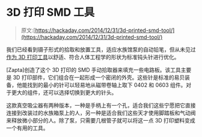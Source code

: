 # 3D 打印 SMD 工具

> 原文:[https://hackaday.com/2014/12/31/3d-printed-smd-tool/](https://hackaday.com/2014/12/31/3d-printed-smd-tool/)

我们已经看到镊子形式的拾取和放置工具，适应水族馆泵的自动铅笔，但从未见过[作为 3D 打印工具](http://www.thingiverse.com/thing:607270)以舒适、符合人体工程学的形状为标准钝头针进行优化。

[Zapta]创造了这个 3D 打印的 SMD 手动拾取器来填充一些电路板。该工具主要是 3D 打印部件，它们组合在一起形成一个密闭的外壳。这些针是标准的易贝装备，他能找到的最小的针可以轻易地从磁带卷轴上取下 0402 和 0603 组件。对于更大的组件，还可以选择切换到更大的针头。

这款真空吸尘器有两种版本，一种是手柄上有一个孔，适合我们这些宁愿把它直接连接到改装过的水族箱泵上的人，另一种是适合我们这些天才使用脚踏板和气动阀来释放微小部分的人。除了泵，只需要几根管子就可以将这一点 3D 打印塑料变成一个有用的工具。